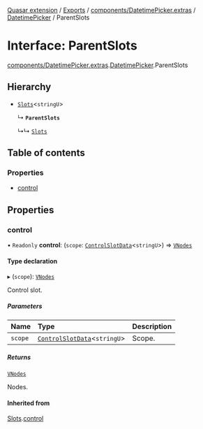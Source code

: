 [Quasar extension](../index.md) / [Exports](../modules.md) / [components/DatetimePicker.extras](../modules/components_DatetimePicker_extras.md) / [DatetimePicker](../modules/components_DatetimePicker_extras.DatetimePicker.md) / ParentSlots

# Interface: ParentSlots

[components/DatetimePicker.extras](../modules/components_DatetimePicker_extras.md).[DatetimePicker](../modules/components_DatetimePicker_extras.DatetimePicker.md).ParentSlots

## Hierarchy

- [`Slots`](components_Field_extras.Field.Slots.md)<`stringU`\>

  ↳ **`ParentSlots`**

  ↳↳ [`Slots`](components_DatetimePicker_extras.DatetimePicker.Slots.md)

## Table of contents

### Properties

- [control](components_DatetimePicker_extras.DatetimePicker.ParentSlots.md#control)

## Properties

### control

• `Readonly` **control**: (`scope`: [`ControlSlotData`](components_Field_extras.Field.ControlSlotData.md)<`stringU`\>) => [`VNodes`](../modules/components_api_misc.md#vnodes)

#### Type declaration

▸ (`scope`): [`VNodes`](../modules/components_api_misc.md#vnodes)

Control slot.

##### Parameters

| Name | Type | Description |
| :------ | :------ | :------ |
| `scope` | [`ControlSlotData`](components_Field_extras.Field.ControlSlotData.md)<`stringU`\> | Scope. |

##### Returns

[`VNodes`](../modules/components_api_misc.md#vnodes)

Nodes.

#### Inherited from

[Slots](components_Field_extras.Field.Slots.md).[control](components_Field_extras.Field.Slots.md#control)
